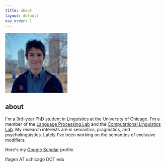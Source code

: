 ```yaml
---
title: about
layout: default
nav_order: 1
---
```


<img src="images/headshot.JPEG" alt="what I look like" width="200"/>

## about ##
I'm a 3rd-year PhD student in Linguistics at the University of Chicago. I'm a member of the [Language Processing Lab](https://lucian.uchicago.edu/blogs/lpl/) and the [Computational Linguistics Lab](https://uchicagocompling.github.io/). My research interests are in semantics, pragmatics, and psycholinguistics. Lately I've been working on the semantics of exclusive modifiers. 

Here's my [Google Scholar](https://scholar.google.com/citations?user=W3f-kgsAAAAJ&hl=en&oi=ao) profile.

lfagen AT uchicago DOT edu
